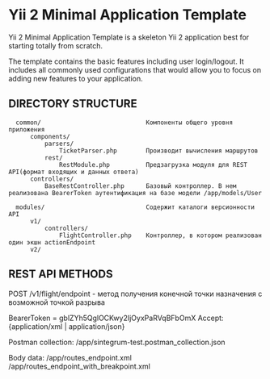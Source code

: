 Yii 2 Minimal Application Template
================================

Yii 2 Minimal Application Template is a skeleton Yii 2 application best for
starting totally from scratch.

The template contains the basic features including user login/logout.
It includes all commonly used configurations that would allow you to focus on adding new
features to your application.


DIRECTORY STRUCTURE
-------------------

      common/                             Компоненты общего уровня приложения
          components/
              parsers/
                  TicketParser.php        Производит вычисления маршрутов
              rest/
                  RestModule.php          Предзагрузка модуля для REST API(формат входящих и данных ответа) 
          controllers/
              BaseRestController.php      Базовый контроллер. В нем реализована BearerToken аутентификация на базе модели /app/models/User 
      
      modules/                            Содержит каталоги версионности API
          v1/
              controllers/
                  FlightController.php    Контроллер, в котором реализован один экшн actionEndpoint
          v2/

REST API METHODS
-------------------
POST /v1/flight/endpoint  -  метод получения конечной точки назначения с возможной точкой разрыва

BearerToken = gblZYh5QglOCKwy2IjOyxPaRVqBFbOmX
Accept: {application/xml | application/json}

Postman collection:
/app/sintegrum-test.postman_collection.json

Body data:
/app/routes_endpoint.xml
/app/routes_endpoint_with_breakpoint.xml